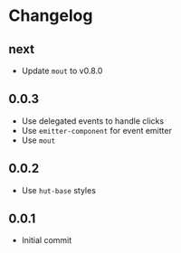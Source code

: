 # Changelog

## next

 * Update `mout` to v0.8.0

## 0.0.3

 * Use delegated events to handle clicks
 * Use `emitter-component` for event emitter
 * Use `mout`

## 0.0.2

 * Use `hut-base` styles

## 0.0.1

 * Initial commit

